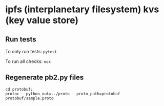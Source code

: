 # ipfs (interplanetary filesystem) kvs (key value store)

## Run tests
To only run tests: `pytest`  

To run all checks: `nox`

## Regenerate pb2.py files
```
cd protobuf;
protoc --python_out=../proto --proto_path=protobuf protobuf/sample.proto
```
